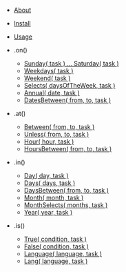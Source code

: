 - [About](/#about)
- [Install](/#installation)
- [Usage](/#usage)
- .on()

  - [Sunday( task ) ... Saturday( task )](/#sunday-task-saturday-task-)
  - [Weekdays( task )](/#weekdays-task-)
  - [Weekend( task )](/#weekend-task-)
  - [Selects( daysOfTheWeek, task )](/#selects-daysoftheweek-task-)
  - [Annual( date, task )](/#annual-date-task-)
  - [DatesBetween( from, to, task )](/#datesbetween-from-to-task-)

- .at()

  - [Between( from, to, task )](/#between-from-to-task-)
  - [Unless( from, to, task )](/#unless-from-to-task-)
  - [Hour( hour, task )](/#hour-hour-task-)
  - [HoursBetween( from, to, task )](/#hoursbetween-from-to-task-)

- .in()

  - [Day( day, task )](/#day-day-task-)
  - [Days( days, task )](/#days-days-task-)
  - [DaysBetween( from, to, task )](/#daysbetween-from-to-task-)
  - [Month( month, task )](/#month-month-task-)
  - [MonthSelects( months, task )](/#monthselects-months-task-)
  - [Year( year, task )](/#year-year-task-)

- .is()

  - [True( condition, task )](/#true-condition-task-)
  - [False( condition, task )](/#false-condition-task-)
  - [Language( language, task )](/#language-language-task-web-browser-only)
  - [Lang( language, task )](/#lang-language-task-web-browser-only)
